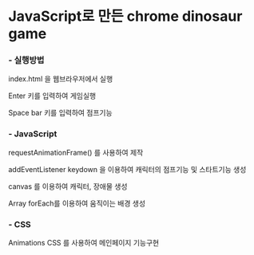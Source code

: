 # JavaScript로 만든 chrome dinosaur game

### - 실행방법
index.html 을 웹브라우저에서 실행

Enter 키를 입력하여 게임실행

Space bar 키를 입력하여 점프기능


### - JavaScript
requestAnimationFrame() 를 사용하여 제작

addEventListener keydown 을 이용하여 캐릭터의 점프기능 및 스타트기능 생성

canvas 를 이용하여 캐릭터, 장애물 생성

Array forEach를 이용하여 움직이는 배경 생성

### - CSS

Animations CSS 를 사용하여 메인페이지 기능구현
